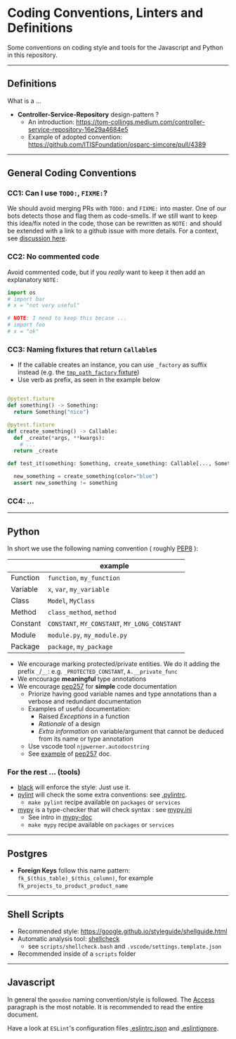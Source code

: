 # Coding Conventions, Linters and Definitions

Some conventions on coding style and tools for the Javascript and Python in this repository.

----

## Definitions

What is a ...

- **Controller-Service-Repository** design-pattern ?
  - An introduction: https://tom-collings.medium.com/controller-service-repository-16e29a4684e5
  - Example of adopted convention: https://github.com/ITISFoundation/osparc-simcore/pull/4389



----
## General Coding Conventions

<!-- Add below this line coding agreed coding conventions and give them a number !-->

###  CC1: Can I use ``TODO:``, ``FIXME:``?

We should avoid merging PRs with ``TODO:`` and ``FIXME:`` into master. One of our bots detects those and flag them as code-smells. If we still want to keep this idea/fix noted in the code, those can be rewritten as ``NOTE:`` and should be extended with a link to a github issue with more details. For a context, see [discussion here](https://github.com/ITISFoundation/osparc-simcore/pull/3380#discussion_r979893502).


### CC2: No commented code

Avoid commented code, but if you *really* want to keep it then add an explanatory `NOTE:`
```python
import os
# import bar
# x = "not very useful"

# NOTE: I need to keep this becase ...
# import foo
# x = "ok"
```

### CC3: Naming fixtures that return `Callable`s

- If the callable creates an instance, you can use `_factory` as suffix instead (e.g. the [`tmp_path_factory` fixture](https://docs.pytest.org/en/7.1.x/how-to/tmp_path.html#the-tmp-path-factory-fixture))
- Use verb as prefix, as seen in the example below


```python

@pytest.fixture
def something() -> Something:
  return Something("nice")

@pytest.fixture
def create_something() -> Callable:
  def _create(*args, **kwargs):
    # ...
  return _create

def test_it(something: Something, create_something: Callable[..., Something]):

  new_something = create_something(color="blue")
  assert new_something != something

```

### CC4: ...

----
## Python

In short we use the following naming convention ( roughly  [PEP8](https://peps.python.org/pep-0008/) ):

|          | example                                       |
| -------- | --------------------------------------------- |
| Function | `function`, `my_fun­ction`                    |
| Variable | `x`, `var`, `my_variable`                     |
| Class    | `Model`, `MyClass`                            |
| Method   | `class_`­`method`, `method`                   |
| Constant | `CONSTANT`, `MY_CONSTANT`, `MY_LONG_CONSTANT` |
| Module   | `module.py`, `my_module.py`                   |
| Package  | `package`, `my_package`                       |

- We encourage marking protected/private entities. We do it adding the prefix `_`/`__`: e.g. `_PROTECTED_CONSTANT`, `A.__private_func`
- We encourage **meaningful** type annotations
- We encourage [pep257] for **simple** code documentation
  - Priorize having good variable names and type annotations than a verbose and redundant documentation
  - Examples of useful documentation:
    - Raised *Exceptions* in a function
    - *Rationale* of a design
    - *Extra information* on variable/argument that cannot be deduced from its name or type annotation
  - Use vscode tool `njpwerner.autodocstring`
  - See [example](https://github.com/NilsJPWerner/autoDocstring/blob/HEAD/docs/pep257.md) of [pep257] doc.

### For the rest ... (tools)

- [black] will enforce the style: Just use it.
- [pylint] will check the some extra conventions: see [.pylintrc](../.pylintrc).
  - ``make pylint`` recipe available on ``packages`` or ``services``
- [mypy] is a type-checker that will check syntax : see [mypy.ini](../mypy.ini)
  - See intro in [mypy-doc]
  - ``make mypy`` recipe available on ``packages`` or ``services``


----

## Postgres

- **Foreign Keys** follow this name pattern: ```fk_$(this_table)_$(this_column)```, for example ```fk_projects_to_product_product_name```


----
## Shell Scripts

- Recommended style: https://google.github.io/styleguide/shellguide.html
- Automatic analysis tool: [shellcheck](https://www.shellcheck.net)
  - see ``scripts/shellcheck.bash`` and ``.vscode/settings.template.json``
- Recommended inside of a ``scripts`` folder




----
## Javascript

In general the `qooxdoo` naming convention/style is followed. The [Access](http://qooxdoo.org/docs/#/core/oo_feature_summary?id=access) paragraph is the most notable. It is recommended to read the entire document.

Have a look at `ESLint`'s configuration files [.eslintrc.json](.eslintrc.json) and [.eslintignore](.eslintignore).



<!-- Keep the space below here for a SORTED list of references -->

[black]:https://black.readthedocs.io/en/stable/index.html
[mypy-doc]:https://mypy.readthedocs.io/en/latest/
[mypy]:https://www.mypy-lang.org/
[pep257]:https://peps.python.org/pep-0257/
[pylint]:https://pylint.readthedocs.io/en/latest/
